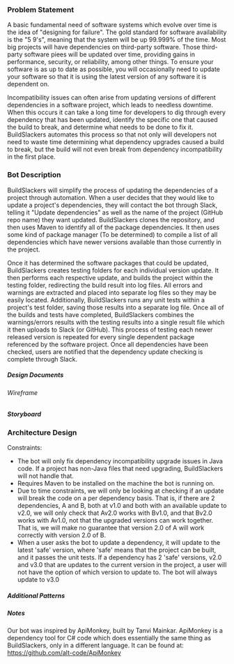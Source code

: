 ### Problem Statement

A basic fundamental need of software systems which evolve over time is the idea of "designing for failure". The gold standard for software availability is the "5 9's", meaning that the system will be up 99.999% of the time. Most big projects will have dependencies on third-party software. Those third-party software piees will be updated over time, providing gains in performance, security, or reliability, among other things. To ensure your software is as up to date as possible, you will occasionally need to update your software so that it is using the latest version of any software it is dependent on. 

Incompatibility issues can often arise from updating versions of different dependencies in a software project, which leads to needless downtime. When this occurs it can take a long time for developers to dig through every dependency that has been updated, identify the specific one that caused the build to break, and determine what needs to be done to fix it. BuildSlackers automates this process so that not only will developers not need to waste time determining what dependency upgrades caused a build to break, but the build will not even break from dependency incompatibility in the first place.

### Bot Description

BuildSlackers will simplify the process of updating the dependencies of a project through automation. When a user decides that they would like to update a project's dependencies, they will contact the bot through Slack, telling it "Update dependencies" as well as the name of the project (GitHub repo name) they want updated. BuildSlackers clones the repository, and then uses Maven to identify all of the package dependencies. It then uses some kind of package manager (To be determined) to compile a list of all dependencies which have newer versions available than those currently in the project. 

Once it has determined the software packages that could be updated, BuildSlackers creates testing folders for each individual version update. It then performs each respective update, and builds the project within the testing folder, redirecting the build result into log files. All errors and warnings are extracted and placed into separate log files so they may be easily located. Additionally, BuildSlackers runs any unit tests within a project's test folder, saving those results into a separate log file. Once all of the builds and tests have completed, BuildSlackers combines the warnings/errors results with the testing results into a single result file which it then uploads to Slack (or GitHub). This process of testing each newer released version is repeated for every single dependent package referenced by the software project. Once all dependencies have been checked, users are notified that the dependency update checking is complete through Slack.
  
##### Design Documents

###### Wireframe


##### Storyboard


### Architecture Design


Constraints:
- The bot will only fix dependency incompatibility upgrade issues in Java code. If a project has non-Java files that need upgrading, BuildSlackers will not handle that.
- Requires Maven to be installed on the machine the bot is running on.
- Due to time constraints, we will only be looking at checking if an update will break the code on a per dependency basis. That is, if there are 2 dependencies, A and B, both at v1.0 and both with an available update to v2.0, we will only check that Av2.0 works with Bv1.0, and that Bv2.0 works with Av1.0, not that the upgraded versions can work together. That is, we will make no guarantee that version 2.0 of A will work correctly with version 2.0 of B.
- When a user asks the bot to update a dependency, it will update to the latest 'safe' version, where 'safe' means that the project can be built, and it passes the unit tests. If a dependency has 2 'safe' versions, v2.0 and v3.0 that are updates to the current version in the project, a user will not have the option of which version to update to. The bot will always update to v3.0 

##### Additional Patterns


##### Notes
Our bot was inspired by ApiMonkey, built by Tanvi Mainkar. ApiMonkey is a dependency tool for C# code which does essentially the same thing as BuildSlackers, only in a different language. It can be found at: https://github.com/alt-code/ApiMonkey

